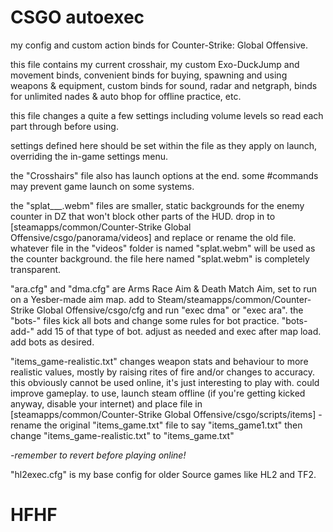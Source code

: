# CSGO autoexec
my config and custom action binds for Counter-Strike: Global Offensive.


this file contains my current crosshair, my custom Exo-DuckJump and movement binds, convenient binds for buying, spawning and using weapons & equipment, custom binds for sound, radar and netgraph, binds for unlimited nades & auto bhop for offline practice, etc.

this file changes a quite a few settings including volume levels so read each part through before using.

settings defined here should be set within the file as they apply on launch, overriding the in-game settings menu.

the "Crosshairs" file also has launch options at the end. some #commands may prevent game launch on some systems.

the "splat___.webm" files are smaller, static backgrounds for the enemy counter in DZ that won't block other parts of the HUD.
drop in to [steamapps/common/Counter-Strike Global Offensive/csgo/panorama/videos] and replace or rename the old file.
whatever file in the "videos" folder is named "splat.webm" will be used as the counter background. the file here named "splat.webm" is completely transparent.


"ara.cfg" and "dma.cfg" are Arms Race Aim & Death Match Aim, set to run on a Yesber-made aim map.
add to Steam/steamapps/common/Counter-Strike Global Offensive/csgo/cfg and run "exec dma" or "exec ara".
the "bots-<gun>" files kick all bots and change some rules for bot practice. "bots-add-" add 15 of that type of bot.
adjust as needed and exec after map load. add bots as desired.


"items_game-realistic.txt" changes weapon stats and behaviour to more realistic values, mostly by raising rites of fire and/or changes to accuracy. this obviously cannot be used online, it's just interesting to play with. could improve gameplay.
to use, launch steam offline (if you're getting kicked anyway, disable your internet) and place file in [steamapps/common/Counter-Strike Global Offensive/csgo/scripts/items] - rename the original "items_game.txt" file to say "items_game1.txt" then change "items_game-realistic.txt" to "items_game.txt"

*-remember to revert before playing online!*



"hl2exec.cfg" is my base config for older Source games like HL2 and TF2.



# HFHF
